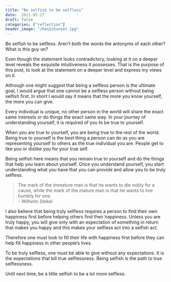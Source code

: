 ```yaml
---
title: "Be selfish to be selfless"
date:  2021-05-27
draft: false
categories: ["reflection"]
header_image: "/manInSunset.jpg"
---
```


Be selfish to be selfless. Aren’t both the words the antonyms of each other? What is this guy on? 

Even though the statement looks contradictory, looking at it on a deeper level reveals the exquisite intuitiveness it possesses. That is the purpose of this post, to look at the statement on a deeper level and express my views on it.

Although one might suggest that being a selfless person is the ultimate goal, I would argue that one cannot be a selfless person without being selfish first. In short I would say it means that the more you know yourself, the more you can give.

Every individual is unique, no other person in the world will share the exact same interests or do things the exact same way. In your journey of understanding yourself, it is required of you to be true to yourself.

When you are true to yourself, you are being true to the rest of the world. Being true to yourself is the best thing a person can do as you are representing yourself to others as the true individual you are. People get to like you or dislike you for your true self.

Being selfish here means that you remain true to yourself and do the things that help you learn about yourself. Once you understand yourself, you start understanding what you have that you can provide and allow you to be truly selfless.

>The mark of the immature man is that he wants to die nobly for a cause, while the mark of the mature man is that he wants to live humbly for one.
><br>*- Wilhelm Stekel*

I also believe that being truly selfless requires a person to find their own happiness first before helping others find their happiness. Unless you are truly happy, you will give only with an expectation of something in return that makes you happy and this makes your selfless act into a selfish act.

Therefore one must look to fill their life with happiness first before they can help fill happiness in other people’s lives. 

To be truly selfless, one must be able to give without any expectations. It is the expectations that kill true selflessness. Being selfish is the path to true selflessness.

Until next time, be a little selfish to be a lot more selfless.